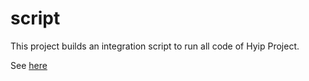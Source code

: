 # script
This project builds an integration script to run all code of Hyip Project.


See [here](https://github.com/hyipscript/hyipscript.github.io)
